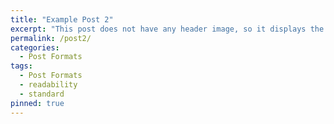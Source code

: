 ```yaml
---
title: "Example Post 2"
excerpt: "This post does not have any header image, so it displays the home page header image as a fallback."
permalink: /post2/
categories:
  - Post Formats
tags:
  - Post Formats
  - readability
  - standard
pinned: true
---
```

